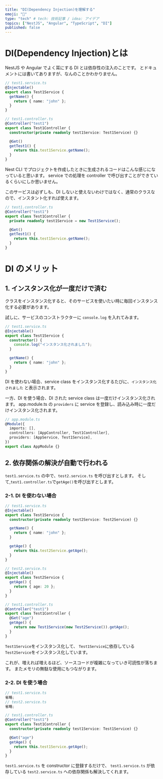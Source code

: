 ```yaml
---
title: "DI(Dependency Injection)を理解する"
emoji: "🦍"
type: "tech" # tech: 技術記事 / idea: アイデア
topics: ["NestJS", "Angular", "TypeScript", "DI"]
published: false
---
```


# DI(Dependency Injection)とは

NestJS や Angular でよく耳にする DI とは依存性の注入のことです。
とドキュメントには書いてありますが、なんのことかわかりません。

```ts
// test1.service.ts
@Injectable()
export class Test1Service {
  getName() {
    return { name: "john" };
  }
}
```

```ts
// test1.controller.ts
@Controller("test1")
export class Test1Controller {
  constructor(private readonly test1Service: Test1Service) {}

  @Get()
  getTest1() {
    return this.test1Service.getName();
  }
}
```

Nest CLI でプロジェクトを作成したときに生成されるコードはこんな感じになっていると思います。
service での処理を controller で呼び出すことができているくらいにしか思いません。

このサービスは必ずしも、DI しないと使えないわけではなく、通常のクラスなので、インスタント化すれば使えます。

```ts
// test1.controller.ts
@Controller("test1")
export class Test1Controller {
  private readonly test1Service = new Test1Service();

  @Get()
  getTest1() {
    return this.test1Service.getName();
  }
}
```

# DI のメリット

## 1. インスタンス化が一度だけで済む

クラスをインスタンス化すると、そのサービスを使いたい時に毎回インスタンス化する必要があります。

試しに、サービスのコンストラクターに `console.log` を入れてみます。

```ts
// test1.service.ts
@Injectable()
export class Test1Service {
  constructor() {
    console.log("インスタンス化されました");
  }

  getName() {
    return { name: "john" };
  }
}
```

DI を使わない場合、service class をインスタンス化するたびに、`インスタンス化されました` と表示されます。

一方、DI を使う場合、DI された service class は一度だけインスタンス化されます。
app.module.ts の `providers` に service を登録し、読み込み時に一度だけインスタンス化されます。

```ts
// app.module.ts
@Module({
  imports: [],
  controllers: [AppController, Test1Controller],
  providers: [AppService, Test1Service],
})
export class AppModule {}
```

## 2. 依存関係の解決が自動で行われる

`test1.service.ts` の中で、`test2.service.ts` を呼び出すとします。
そして,`test1.controller.ts`で`getAge()`を呼び出すとします。

### 2-1. DI を使わない場合

```ts
// test1.service.ts
@Injectable()
export class Test1Service {
  constructor(private readonly test2Service: Test2Service) {}

  getName() {
    return { name: "john" };
  }

  getAge() {
    return this.test2Service.getAge();
  }
}

// test2.service.ts
@Injectable()
export class Test2Service {
  getAge() {
    return { age: 20 };
  }
}

// test1.controller.ts
@Controller("test1")
export class Test1Controller {
  @Get("age")
  getAge() {
    return new Test1Service(new Test2Service()).getAge();
  }
}
```

`Test1Service`をインスタンス化して、
`Test1Service`に依存している`Test2Service`をインスタンス化しています。

これが、増えれば増えるほど、ソースコードが複雑になっていき可読性が落ちます。
またメモリの無駄な使用にもつながります。

### 2-2. DI を使う場合

```ts
// test1.service.ts
省略;
// test2.service.ts
省略;

// test1.controller.ts
@Controller("test1")
export class Test1Controller {
  constructor(private readonly test1Service: Test1Service) {}

  @Get("age")
  getAge() {
    return this.test1Service.getAge();
  }
}
```

`test1.service.ts` を constructor に登録するだけで、 `test1.service.ts` が依存している `test2.service.ts` への依存関係も解決してくれます。
